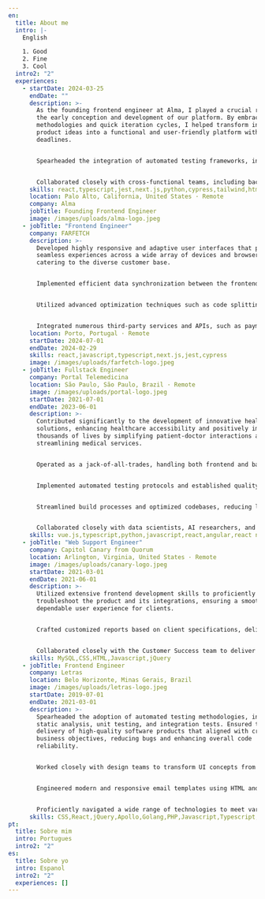```yaml
---
en:
  title: About me
  intro: |-
    English

    1. Good
    2. Fine
    3. Cool
  intro2: "2"
  experiences:
    - startDate: 2024-03-25
      endDate: ""
      description: >-
        As the founding frontend engineer at Alma, I played a crucial role in
        the early conception and development of our platform. By embracing agile
        methodologies and quick iteration cycles, I helped transform initial
        product ideas into a functional and user-friendly platform within tight
        deadlines.


        Spearheaded the integration of automated testing frameworks, including unit and integration tests, into our development process. This initiative improved code stability, enhanced product quality, and reduced post-release bugs, leading to a smoother user experience and decreased maintenance costs.


        Collaborated closely with cross-functional teams, including backend developers, designers, and product managers, to align technical efforts with business goals.
      skills: react,typescript,jest,next.js,python,cypress,tailwind,html,css
      location: Palo Alto, California, United States · Remote
      company: Alma
      jobTitle: Founding Frontend Engineer
      image: /images/uploads/alma-logo.jpeg
    - jobTitle: "Frontend Engineer"
      company: FARFETCH
      description: >-
        Developed highly responsive and adaptive user interfaces that provided
        seamless experiences across a wide array of devices and browsers,
        catering to the diverse customer base.


        Implemented efficient data synchronization between the frontend and backend systems, managing real-time updates for inventory, pricing, and order tracking without compromising performance.


        Utilized advanced optimization techniques such as code splitting, lazy loading, and caching strategies to significantly reduce page load times, enhancing user experience and boosting conversion rates.


        Integrated numerous third-party services and APIs, such as payment gateways, analytics tools, and marketing platforms, ensuring seamless interoperability and data consistency.
      location: Porto, Portugal · Remote
      startDate: 2024-07-01
      endDate: 2024-02-29
      skills: react,javascript,typescript,next.js,jest,cypress
      image: /images/uploads/farfetch-logo.jpeg
    - jobTitle: Fullstack Engineer
      company: Portal Telemedicina
      location: São Paulo, São Paulo, Brazil · Remote
      image: /images/uploads/portal-logo.jpeg
      startDate: 2021-07-01
      endDate: 2023-06-01
      description: >-
        Contributed significantly to the development of innovative health tech
        solutions, enhancing healthcare accessibility and positively impacting
        thousands of lives by simplifying patient-doctor interactions and
        streamlining medical services.


        Operated as a jack-of-all-trades, handling both frontend and backend development tasks. Built and maintained APIs, managed databases, and ensured seamless server-side operations to deliver robust and scalable applications.


        Implemented automated testing protocols and established quality benchmarks, significantly reducing bugs and enhancing the reliability and integrity of applications across multiple platforms.


        Streamlined build processes and optimized codebases, reducing loading times by up to 40%, leading to faster and more efficient product delivery and improved developer experience.


        Collaborated closely with data scientists, AI researchers, and healthcare professionals to develop user-centric features that addressed real-world healthcare challenges.
      skills: vue.js,typescript,python,javascript,react,angular,react native
    - jobTitle: "Web Support Engineer"
      company: Capitol Canary from Quorum
      location: Arlington, Virginia, United States · Remote
      image: /images/uploads/canary-logo.jpeg
      startDate: 2021-03-01
      endDate: 2021-06-01
      description: >-
        Utilized extensive frontend development skills to proficiently debug and
        troubleshoot the product and its integrations, ensuring a smooth and
        dependable user experience for clients.


        Crafted customized reports based on client specifications, delivering insightful data analysis that facilitated informed business decisions and demonstrated the platform's value.


        Collaborated closely with the Customer Success team to deliver Level 2 support, providing exceptional service and assistance to clients throughout their platform journey.Utilized extensive frontend development skills to proficiently debug and troubleshoot the product and its integrations, ensuring a smooth and dependable user experience for clients. Crafted customized reports based on client specifications, delivering insightful data analysis that facilitated informed business decisions and demonstrated the platform's value. Collaborated closely with the Customer Success team to deliver Level 2 support, providing exceptional service and assistance to clients throughout their platform journey.
      skills: MySQL,CSS,HTML,Javascript,jQuery
    - jobTitle: Frontend Engineer
      company: Letras
      location: Belo Horizonte, Minas Gerais, Brazil
      image: /images/uploads/letras-logo.jpeg
      startDate: 2019-07-01
      endDate: 2021-03-01
      description: >-
        Spearheaded the adoption of automated testing methodologies, including
        static analysis, unit testing, and integration tests. Ensured the
        delivery of high-quality software products that aligned with critical
        business objectives, reducing bugs and enhancing overall code
        reliability.


        Worked closely with design teams to transform UI concepts from Figma and Sketch into interactive and engaging user interfaces. Crafted seamless and captivating user experiences that increased user engagement and satisfaction.


        Engineered modern and responsive email templates using HTML and CSS, leading to impactful email marketing campaigns. These campaigns significantly improved customer engagement and conversion rates.


        Proficiently navigated a wide range of technologies to meet various business requirements. Utilized modern frameworks like React and GraphQL, as well as legacy applications using Backbone.js, jQuery, and Vanilla JavaScript, demonstrating versatility and adaptability.
      skills: CSS,React,jQuery,Apollo,Golang,PHP,Javascript,Typescript,Enzyme,jest
pt:
  title: Sobre mim
  intro: Portugues
  intro2: "2"
es:
  title: Sobre yo
  intro: Espanol
  intro2: "2"
  experiences: []
---
```

